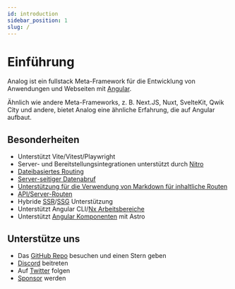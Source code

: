 ```yaml
---
id: introduction
sidebar_position: 1
slug: /
---
```


# Einführung

Analog ist ein fullstack Meta-Framework für die Entwicklung von Anwendungen und Webseiten mit [Angular](https://angular.dev).

Ähnlich wie andere Meta-Frameworks, z. B. Next.JS, Nuxt, SvelteKit, Qwik City und andere, bietet Analog eine ähnliche Erfahrung, die auf Angular aufbaut.

## Besonderheiten

- Unterstützt Vite/Vitest/Playwright
- Server- und Bereitstellungsintegrationen unterstützt durch [Nitro](https://nitro.unjs.io)
- [Dateibasiertes Routing](/docs/features/routing/overview)
- [Server-seitiger Datenabruf](/docs/features/data-fetching/server-side-data-fetching.md)
- [Unterstützung für die Verwendung von Markdown für inhaltliche Routen](/docs/features/routing/content)
- [API/Server-Routen](/docs/features/api/overview)
- Hybride [SSR](/docs/features/server/server-side-rendering)/[SSG](/docs/features/server/static-site-generation) Unterstützung
- Unterstützt Angular CLI/[Nx Arbeitsbereiche](/docs/integrations/nx)
- Unterstützt [Angular Komponenten](/docs/packages/astro-angular/overview) mit Astro

## Unterstütze uns

- Das [GitHub Repo](https://github.com/analogjs/analog) besuchen und einen Stern geben
- [Discord](https://chat.analogjs.org) beitreten
- Auf [Twitter](https://twitter.com/analogjs) folgen
- [Sponsor](./docs/sponsoring) werden

